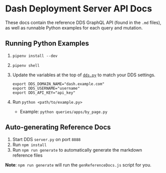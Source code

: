 # Dash Deployment Server API Docs

These docs contain the reference DDS GraphQL API (found in the `.md` files), as well as runnable Python examples for each query and mutation.

## Running Python Examples

1. `pipenv install --dev`
2. `pipenv shell`
3. Update the variables at the top of [`dds.py`](./dds.py) to match your DDS settings.

    ```shell
    export DDS_DOMAIN_NAME="dash.example.com"
    export DDS_USERNAME="username"
    export DDS_API_KEY="api_key"
    ```

4. Run `python <path/to/example.py>`
   - Example: `python queries/apps/by_page.py`

## Auto-generating Reference Docs

1. Start DDS `server.py` on port `8888`
2. Run `npm install`
3. Run `npm run generate` to automatically generate the markdown reference files

**Note**: `npm run generate` will run the `genReferenceDocs.js` script for you.

